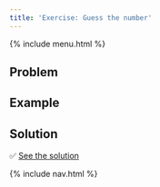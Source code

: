 ```yaml
---
title: 'Exercise: Guess the number'
---
```


{% include menu.html %}

## Problem

## Example


## Solution

✅ [See the solution](solution)

{% include nav.html %}
